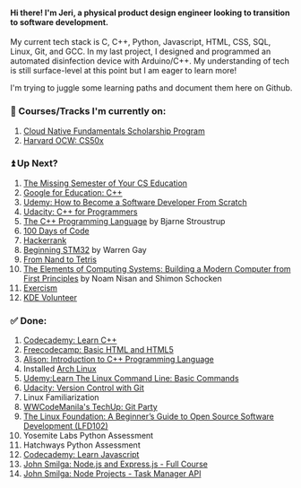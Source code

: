 #### Hi there! I'm Jeri, a physical product design engineer looking to transition to software development.

My current tech stack is C, C++, Python, Javascript, HTML, CSS, SQL, Linux, Git, and GCC. In my last project, I designed and programmed an automated disinfection device with Arduino/C++. My understanding of tech is still surface-level at this point but I am eager to learn more!

I'm trying to juggle some learning paths and document them here on Github. 

### 📝 Courses/Tracks I'm currently on:
1. [Cloud Native Fundamentals Scholarship Program](https://classroom.udacity.com/nanodegrees/nd064-1/)
2. [Harvard OCW: CS50x](https://cs50.harvard.edu/x/2021/)

### ⏫ Up Next?
1. [The Missing Semester of Your CS Education](https://missing.csail.mit.edu/)
2. [Google for Education: C++](https://developers.google.com/edu/c++)
3. [Udemy: How to Become a Software Developer From Scratch](https://www.udemy.com/course/how-to-become-a-software-developer-from-scratch/)
4. [Udacity: C++ for Programmers](https://classroom.udacity.com/courses/ud210)
5. [The C++ Programming Language](https://www.stroustrup.com/4th.html) by Bjarne Stroustrup
6. [100 Days of Code](https://www.100daysofcode.com/)
7. [Hackerrank](https://www.hackerrank.com/jerixmx)
8. [Beginning STM32](https://www.amazon.com/Beginning-STM32-Developing-FreeRTOS-libopencm3/dp/1484236238) by Warren Gay
9. [From Nand to Tetris](https://www.nand2tetris.org/)
10. [The Elements of Computing Systems: Building a Modern Computer from First Principles](https://www.amazon.com/Elements-Computing-Systems-Building-Principles/dp/0262640686/ref=ed_oe_p) by Noam Nisan and Shimon Schocken
11. [Exercism](https://exercism.io/profiles/jerixmx)
12. [KDE Volunteer](https://community.kde.org/Get_Involved/development)

### ✅ Done:
1. [Codecademy: Learn C++](https://www.codecademy.com/learn/learn-c-plus-plus)
2. [Freecodecamp: Basic HTML and HTML5](https://www.freecodecamp.org/learn/responsive-web-design/#basic-html-and-html5)
3. [Alison: Introduction to C++ Programming Language](https://alison.com/course/introduction-to-c-plus-plus-programming-language)
4. Installed [Arch Linux](https://wiki.archlinux.org/index.php/Installation_guide)
5. [Udemy:Learn The Linux Command Line: Basic Commands](https://www.udemy.com/share/101E2KAEQaeFlTQH4=/)
6. [Udacity: Version Control with Git](https://classroom.udacity.com/courses/ud123)
7. Linux Familiarization
8. [WWCodeManila's TechUp: Git Party](https://www.meetup.com/Women-Who-Code-Manila/events/277048636)
9. [The Linux Foundation: A Beginner’s Guide to Open Source Software Development (LFD102)](https://training.linuxfoundation.org/training/beginners-guide-open-source-software-development/)
10. Yosemite Labs Python Assessment
11. Hatchways Python Assessment
12. [Codecademy: Learn Javascript](https://www.codecademy.com/learn/introduction-to-javascript)
13. [John Smilga: Node.js and Express.js - Full Course](https://www.youtube.com/watch?v=Oe421EPjeBE&t=24249s)
14. [John Smilga: Node Projects - Task Manager API](https://www.youtube.com/watch?v=jIsj0upCBAM&t=2185s)
